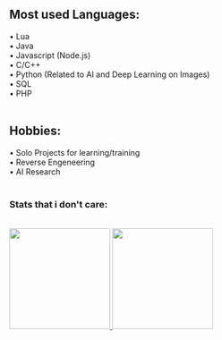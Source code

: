 <div>   
<h2>Most used Languages:</h2>
• Lua </br>
• Java </br>
• Javascript (Node.js) </br>
• C/C++ </br>
• Python (Related to AI and Deep Learning on Images) </br>
• SQL </br>
• PHP </br>
</br>
<h2>Hobbies:</h2>
• Solo Projects for learning/training </br>
• Reverse Engeneering </br>
• AI Research </br>
</br>

<h3>Stats that i don't care:</h3>
</br>
<a href="https://github.com/Blukery">
<img height="180em" src="https://github-readme-stats.vercel.app/api?username=Blukery&show_icons=true&theme=dark&include_all_commits=true&count_private=true%22/"> 
<img height="180em" src="https://github-readme-stats.vercel.app/api/top-langs/?username=Blukery&layout=compact&langs_count=7&theme=dark"> 
</div>
